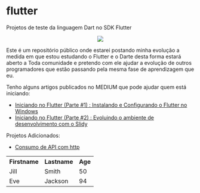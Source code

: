 # flutter
Projetos de teste da linguagem Dart no SDK Flutter

<center>
<img style="width=1024" src="https://github.com/claudneysessa/devcss-flutter/blob/master/imagens/flutter-banner.jpg?raw=true">
</img>
</center>

Este é um repositório público onde estarei postando minha evolução a medida em que estou estudando o Flutter e o Darte desta forma estará aberto a Toda comunidade e pretendo com ele ajudar a evolução de outros programadores que estão passando pela mesma fase de aprendizagem que eu.

Tenho alguns artigos publicados no MEDIUM que pode ajudar quem está iniciando:

<ul>
  <li><a href="https://medium.com/flutter-comunidade-br/iniciando-no-flutter-parte1-52e120e007d7">Iniciando no Flutter (Parte #1) : Instalando e Configurando o Flutter no Windows</a>
<br></li>
  <li><a href="https://medium.com/@claudneysartisessa/iniciando-no-flutter-parte-2-evoluindo-o-ambiente-de-desenvolvimento-com-o-slidy-88e633e159c6">Iniciando no Flutter (Parte #2) : Evoluindo o ambiente de desenvolvimento com o Slidy</a></li>
</ul>

Projetos Adicionados:

<ul>
  <li><a href="https://github.com/claudneysessa/devcss-flutter/tree/master/consumo_api_cnpj">Consumo de API com http</a></li>
</ul>

<table>
  <tr>
    <th>Firstname</th>
    <th>Lastname</th>
    <th>Age</th>
  </tr>
  <tr>
    <td>Jill</td>
    <td>Smith</td>
    <td>50</td>
  </tr>
  <tr>
    <td>Eve</td>
    <td>Jackson</td>
    <td>94</td>
  </tr>
</table>

